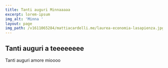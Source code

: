 ```yaml
---
title: Tanti auguri Minnaaaaa
excerpt: lorem-ipsum
img_alt: 'Minna '
layout: page
img_path: /v1611065284/mattiacardelli.me/laurea-economia-lasapienza.jpg
---
```

## Tanti auguri a teeeeeeee

Tanti auguri amore mioooo

